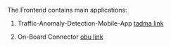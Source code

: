 The Frontend contains main applications:

  1. Traffic-Anomaly-Detection-Mobile-App [tadma link]

  2. On-Board Connector [obu link]
  
  [tadma link]: https://github.com/HossamAElsayed/Traffic-Anomaly-Detection-Mobile-App
  [obu link]: https://github.com/HossamAElsayed/OBU_Connector  
